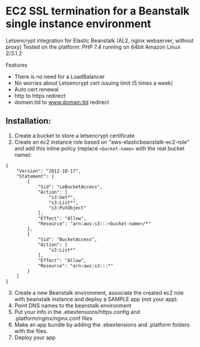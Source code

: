 # EC2 SSL termination for a Beanstalk single instance environment
Letsencrypt integration for Elastic Beanstalk (AL2, nginx webserver, without proxy) Tested on the platform: PHP 7.4 running on 64bit Amazon Linux 2/3.1.2

Features
- There is no need for a LoadBalancer
- No worries about Letsencrypt cert issuing limit (5 times a week)
- Auto cert renewal
- http to https redirect
- domain.tld to www.domain.tld redirect

## Installation:
1. Create a bucket to store a letsencrypt certificate
2. Create an ec2 instance role based on "aws-elasticbeanstalk-ec2-role" and add this inline policy (replace `<bucket-name>` with the real bucket name):

```
{
    "Version": "2012-10-17",
    "Statement": [
        {
            "Sid": "LeBucketAccess",
            "Action": [
                "s3:Get*",
                "s3:List*",
                "s3:PutObject"
            ],
            "Effect": "Allow",
            "Resource": "arn:aws:s3:::<bucket-name>/*"
        },
        {
            "Sid": "BucketAccess",
            "Action": [
                "s3:List*"
            ],
            "Effect": "Allow",
            "Resource": "arn:aws:s3:::*"
        }
    ]
}
```
3. Create a new Beanstalk environment, associate the created ec2 role with beanstalk instance and deploy a SAMPLE app (not your app).
4. Point DNS names to the beanstalk environment
5. Put your info in the .ebextensions/https.config and .platform/nginx/nginx.conf files
6. Make an app bundle by adding the .ebextensions and .platform folders with the files.
7. Deploy your app
